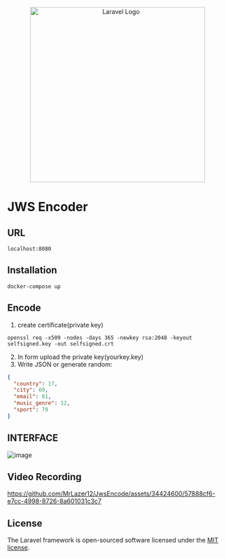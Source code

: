 <p align="center"><a href="https://laravel.com" target="_blank"><img src="https://raw.githubusercontent.com/laravel/art/master/logo-lockup/5%20SVG/2%20CMYK/1%20Full%20Color/laravel-logolockup-cmyk-red.svg" width="400" alt="Laravel Logo"></a></p>


# JWS Encoder

## URL

`localhost:8080`

## Installation

```shell
docker-compose up
```

## Encode

1. create certificate(private key)
```shell
openssl req -x509 -nodes -days 365 -newkey rsa:2048 -keyout selfsigned.key -out selfsigned.crt
```
2. In form upload the private key(yourkey.key)
3. Write JSON or generate random:
```json
{
  "country": 17,
  "city": 69,
  "email": 81,
  "music_genre": 12,
  "sport": 79
}
```

## INTERFACE

![image](https://github.com/MrLazer12/JwsEncode/assets/34424600/05eb0041-308b-400a-88ad-4bb5d5df5b6a)

## Video Recording
https://github.com/MrLazer12/JwsEncode/assets/34424600/57888cf6-e7cc-4998-8726-8a601031c3c7

## License

The Laravel framework is open-sourced software licensed under the [MIT license](https://opensource.org/licenses/MIT).



